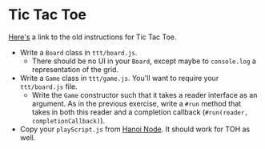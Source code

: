 # Tic Tac Toe

[Here's][ruby-ttt] a link to the old instructions for Tic Tac Toe.

* Write a `Board` class in `ttt/board.js`.
    * There should be no UI in your `Board`, except maybe to
      `console.log` a representation of the grid.
* Write a `Game` class in `ttt/game.js`. You'll want to require your
  `ttt/board.js` file.
    * Write the `Game` constructor such that it takes a reader interface
      as an argument. As in the previous exercise, write a
      `#run` method that takes in both this reader and a completion callback (`#run(reader, completionCallback)`).
* Copy your `playScript.js` from [Hanoi Node][node-ttt]. It should work for TOH as well. 

[ruby-ttt]: ruby_ttt.md
[node-ttt]: ../hanoi_node

